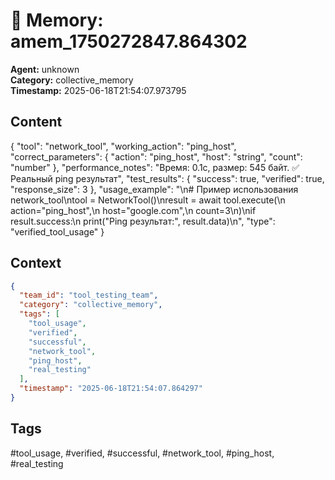 # 🧠 Memory: amem_1750272847.864302

**Agent:** unknown  
**Category:** collective_memory  
**Timestamp:** 2025-06-18T21:54:07.973795

## Content
{
  "tool": "network_tool",
  "working_action": "ping_host",
  "correct_parameters": {
    "action": "ping_host",
    "host": "string",
    "count": "number"
  },
  "performance_notes": "Время: 0.1с, размер: 545 байт. ✅ Реальный ping результат",
  "test_results": {
    "success": true,
    "verified": true,
    "response_size": 3
  },
  "usage_example": "\n# Пример использования network_tool\ntool = NetworkTool()\nresult = await tool.execute(\n    action=\"ping_host\",\n    host=\"google.com\",\n    count=3\n)\nif result.success:\n    print(\"Ping результат:\", result.data)\n",
  "type": "verified_tool_usage"
}

## Context
```json
{
  "team_id": "tool_testing_team",
  "category": "collective_memory",
  "tags": [
    "tool_usage",
    "verified",
    "successful",
    "network_tool",
    "ping_host",
    "real_testing"
  ],
  "timestamp": "2025-06-18T21:54:07.864297"
}
```

## Tags
#tool_usage, #verified, #successful, #network_tool, #ping_host, #real_testing

